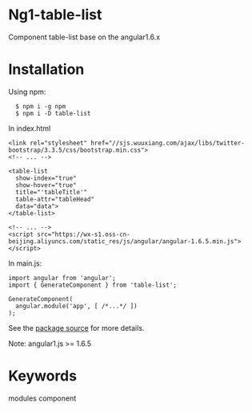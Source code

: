 # Ng1-table-list
Component table-list base on the angular1.6.x
# Installation
Using npm:
```
  $ npm i -g npm
  $ npm i -D table-list
```
In index.html
```
<link rel="stylesheet" href="//sjs.wuuxiang.com/ajax/libs/twitter-bootstrap/3.3.5/css/bootstrap.min.css">
<!-- ... -->

<table-list 
  show-index="true"
  show-hover="true"
  title="'tableTitle'"
  table-attr="tableHead"
  data="data">
</table-list>

<!-- ... -->
<script src="https://wx-s1.oss-cn-beijing.aliyuncs.com/static_res/js/angular/angular-1.6.5.min.js"></script>
```
In main.js:
```
import angular from 'angular';
import { GenerateComponent } from 'table-list';

GenerateComponent(
  angular.module('app', [ /*...*/ ])
);
```
See the [package source](https://github.com/SlogKi/ng1-table-list/tree/master) for more details.

Note:
angular1.js >= 1.6.5
# Keywords
modules component